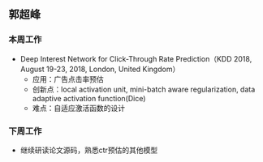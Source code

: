 ## 郭超峰
### 本周工作
* Deep Interest Network for Click-Through Rate Prediction（KDD 2018, August 19-23, 2018, London, United Kingdom）
  * 应用：广告点击率预估
  * 创新点：local activation unit, mini-batch aware regularization, data adaptive activation function(Dice)
  * 难点：自适应激活函数的设计
### 下周工作
* 继续研读论文源码，熟悉ctr预估的其他模型
